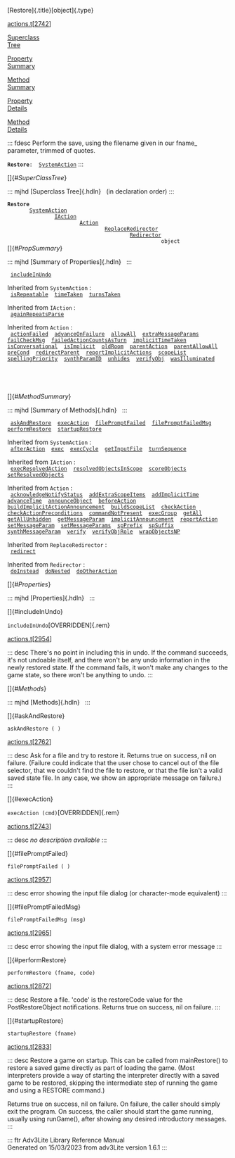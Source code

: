 [Restore]{.title}[object]{.type}

[actions.t](../file/actions.t.html)\[[2742](../source/actions.t.html#2742)\]

[Superclass\
Tree](#_SuperClassTree_)

[Property\
Summary](#_PropSummary_)

[Method\
Summary](#_MethodSummary_)

[Property\
Details](#_Properties_)

[Method\
Details](#_Methods_)

::: fdesc
Perform the save, using the filename given in our fname\_ parameter,
trimmed of quotes.

**`Restore`**` :   `[`SystemAction`](../object/SystemAction.html)
:::

[]{#_SuperClassTree_}

::: mjhd
[Superclass Tree]{.hdln}   (in declaration order)
:::

**`Restore`**\
`         `[`SystemAction`](../object/SystemAction.html)\
`                 `[`IAction`](../object/IAction.html)\
`                         `[`Action`](../object/Action.html)\
`                                 `[`ReplaceRedirector`](../object/ReplaceRedirector.html)\
`                                         `[`Redirector`](../object/Redirector.html)\
`                                                 object`\
[]{#_PropSummary_}

::: mjhd
[Summary of Properties]{.hdln}  
:::

` `[`includeInUndo`](#includeInUndo)`  `

Inherited from `SystemAction` :\
` `[`isRepeatable`](../object/SystemAction.html#isRepeatable)`  `[`timeTaken`](../object/SystemAction.html#timeTaken)`  `[`turnsTaken`](../object/SystemAction.html#turnsTaken)`  `

Inherited from `IAction` :\
` `[`againRepeatsParse`](../object/IAction.html#againRepeatsParse)`  `

Inherited from `Action` :\
` `[`actionFailed`](../object/Action.html#actionFailed)`  `[`advanceOnFailure`](../object/Action.html#advanceOnFailure)`  `[`allowAll`](../object/Action.html#allowAll)`  `[`extraMessageParams`](../object/Action.html#extraMessageParams)`  `[`failCheckMsg`](../object/Action.html#failCheckMsg)`  `[`failedActionCountsAsTurn`](../object/Action.html#failedActionCountsAsTurn)`  `[`implicitTimeTaken`](../object/Action.html#implicitTimeTaken)`  `[`isConversational`](../object/Action.html#isConversational)`  `[`isImplicit`](../object/Action.html#isImplicit)`  `[`oldRoom`](../object/Action.html#oldRoom)`  `[`parentAction`](../object/Action.html#parentAction)`  `[`parentAllowAll`](../object/Action.html#parentAllowAll)`  `[`preCond`](../object/Action.html#preCond)`  `[`redirectParent`](../object/Action.html#redirectParent)`  `[`reportImplicitActions`](../object/Action.html#reportImplicitActions)`  `[`scopeList`](../object/Action.html#scopeList)`  `[`spellingPriority`](../object/Action.html#spellingPriority)`  `[`synthParamID`](../object/Action.html#synthParamID)`  `[`unhides`](../object/Action.html#unhides)`  `[`verifyObj`](../object/Action.html#verifyObj)`  `[`wasIlluminated`](../object/Action.html#wasIlluminated)`  `

` `

` `

[]{#_MethodSummary_}

::: mjhd
[Summary of Methods]{.hdln}  
:::

` `[`askAndRestore`](#askAndRestore)`  `[`execAction`](#execAction)`  `[`filePromptFailed`](#filePromptFailed)`  `[`filePromptFailedMsg`](#filePromptFailedMsg)`  `[`performRestore`](#performRestore)`  `[`startupRestore`](#startupRestore)`  `

Inherited from `SystemAction` :\
` `[`afterAction`](../object/SystemAction.html#afterAction)`  `[`exec`](../object/SystemAction.html#exec)`  `[`execCycle`](../object/SystemAction.html#execCycle)`  `[`getInputFile`](../object/SystemAction.html#getInputFile)`  `[`turnSequence`](../object/SystemAction.html#turnSequence)`  `

Inherited from `IAction` :\
` `[`execResolvedAction`](../object/IAction.html#execResolvedAction)`  `[`resolvedObjectsInScope`](../object/IAction.html#resolvedObjectsInScope)`  `[`scoreObjects`](../object/IAction.html#scoreObjects)`  `[`setResolvedObjects`](../object/IAction.html#setResolvedObjects)`  `

Inherited from `Action` :\
` `[`acknowledgeNotifyStatus`](../object/Action.html#acknowledgeNotifyStatus)`  `[`addExtraScopeItems`](../object/Action.html#addExtraScopeItems)`  `[`addImplicitTime`](../object/Action.html#addImplicitTime)`  `[`advanceTime`](../object/Action.html#advanceTime)`  `[`announceObject`](../object/Action.html#announceObject)`  `[`beforeAction`](../object/Action.html#beforeAction)`  `[`buildImplicitActionAnnouncement`](../object/Action.html#buildImplicitActionAnnouncement)`  `[`buildScopeList`](../object/Action.html#buildScopeList)`  `[`checkAction`](../object/Action.html#checkAction)`  `[`checkActionPreconditions`](../object/Action.html#checkActionPreconditions)`  `[`commandNotPresent`](../object/Action.html#commandNotPresent)`  `[`execGroup`](../object/Action.html#execGroup)`  `[`getAll`](../object/Action.html#getAll)`  `[`getAllUnhidden`](../object/Action.html#getAllUnhidden)`  `[`getMessageParam`](../object/Action.html#getMessageParam)`  `[`implicitAnnouncement`](../object/Action.html#implicitAnnouncement)`  `[`reportAction`](../object/Action.html#reportAction)`  `[`setMessageParam`](../object/Action.html#setMessageParam)`  `[`setMessageParams`](../object/Action.html#setMessageParams)`  `[`spPrefix`](../object/Action.html#spPrefix)`  `[`spSuffix`](../object/Action.html#spSuffix)`  `[`synthMessageParam`](../object/Action.html#synthMessageParam)`  `[`verify`](../object/Action.html#verify)`  `[`verifyObjRole`](../object/Action.html#verifyObjRole)`  `[`wrapObjectsNP`](../object/Action.html#wrapObjectsNP)`  `

Inherited from `ReplaceRedirector` :\
` `[`redirect`](../object/ReplaceRedirector.html#redirect)`  `

Inherited from `Redirector` :\
` `[`doInstead`](../object/Redirector.html#doInstead)`  `[`doNested`](../object/Redirector.html#doNested)`  `[`doOtherAction`](../object/Redirector.html#doOtherAction)`  `

[]{#_Properties_}

::: mjhd
[Properties]{.hdln}  
:::

[]{#includeInUndo}

`includeInUndo`[OVERRIDDEN]{.rem}

[actions.t](../file/actions.t.html)\[[2954](../source/actions.t.html#2954)\]

::: desc
There\'s no point in including this in undo. If the command succeeds,
it\'s not undoable itself, and there won\'t be any undo information in
the newly restored state. If the command fails, it won\'t make any
changes to the game state, so there won\'t be anything to undo.
:::

[]{#_Methods_}

::: mjhd
[Methods]{.hdln}  
:::

[]{#askAndRestore}

`askAndRestore ( )`

[actions.t](../file/actions.t.html)\[[2762](../source/actions.t.html#2762)\]

::: desc
Ask for a file and try to restore it. Returns true on success, nil on
failure. (Failure could indicate that the user chose to cancel out of
the file selector, that we couldn\'t find the file to restore, or that
the file isn\'t a valid saved state file. In any case, we show an
appropriate message on failure.)
:::

[]{#execAction}

`execAction (cmd)`[OVERRIDDEN]{.rem}

[actions.t](../file/actions.t.html)\[[2743](../source/actions.t.html#2743)\]

::: desc
*no description available*
:::

[]{#filePromptFailed}

`filePromptFailed ( )`

[actions.t](../file/actions.t.html)\[[2957](../source/actions.t.html#2957)\]

::: desc
error showing the input file dialog (or character-mode equivalent)
:::

[]{#filePromptFailedMsg}

`filePromptFailedMsg (msg)`

[actions.t](../file/actions.t.html)\[[2965](../source/actions.t.html#2965)\]

::: desc
error showing the input file dialog, with a system error message
:::

[]{#performRestore}

`performRestore (fname, code)`

[actions.t](../file/actions.t.html)\[[2872](../source/actions.t.html#2872)\]

::: desc
Restore a file. \'code\' is the restoreCode value for the
PostRestoreObject notifications. Returns true on success, nil on
failure.
:::

[]{#startupRestore}

`startupRestore (fname)`

[actions.t](../file/actions.t.html)\[[2833](../source/actions.t.html#2833)\]

::: desc
Restore a game on startup. This can be called from mainRestore() to
restore a saved game directly as part of loading the game. (Most
interpreters provide a way of starting the interpreter directly with a
saved game to be restored, skipping the intermediate step of running the
game and using a RESTORE command.)

Returns true on success, nil on failure. On failure, the caller should
simply exit the program. On success, the caller should start the game
running, usually using runGame(), after showing any desired introductory
messages.
:::

::: ftr
Adv3Lite Library Reference Manual\
Generated on 15/03/2023 from adv3Lite version 1.6.1
:::
